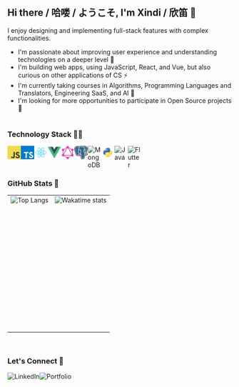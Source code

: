 ## Hi there / 哈喽 / ようこそ, I'm Xindi / 欣笛 👋

I enjoy designing and implementing full-stack features with complex functionalities.

- I'm passionate about improving user experience and understanding technologies on a deeper level 🤩 
- I'm building web apps, using JavaScript, React, and Vue, but also curious on other applications of CS ⚡️ 
- I'm currently taking courses in Algorithms, Programming Languages and Translators, Engineering SaaS, and AI 🌱
- I'm looking for more opportunities to participate in Open Source projects 👯
<br /><br />

### Technology Stack 👩‍💻 
<img align="left" alt="JavaScript" width="30px" src="https://raw.githubusercontent.com/github/explore/80688e429a7d4ef2fca1e82350fe8e3517d3494d/topics/javascript/javascript.png" />
<img align="left" alt="TypeScript" width="30px" src="https://raw.githubusercontent.com/github/explore/80688e429a7d4ef2fca1e82350fe8e3517d3494d/topics/typescript/typescript.png" />
<img align="left" alt="React" width="30px" src="https://raw.githubusercontent.com/github/explore/80688e429a7d4ef2fca1e82350fe8e3517d3494d/topics/react/react.png" />
<img align="left" alt="Vue" width="30px" src="https://raw.githubusercontent.com/github/explore/80688e429a7d4ef2fca1e82350fe8e3517d3494d/topics/vue/vue.png" />
<img align="left" alt="GraphQL" width="30px" src="https://raw.githubusercontent.com/github/explore/5c058a388828bb5fde0bcafd4bc867b5bb3f26f3/topics/graphql/graphql.png" />
<img align="left" alt="Postgresql" width="30px" src="https://raw.githubusercontent.com/github/explore/80688e429a7d4ef2fca1e82350fe8e3517d3494d/topics/postgresql/postgresql.png" />
<img align="left" alt="MongoDB" width="30px" src="https://media-exp1.licdn.com/dms/image/C560BAQGC029P7UbAMQ/company-logo_200_200/0/1562088387077?e=2159024400&v=beta&t=lEY4Obku1xJ3BB_BpN3Np9ILy8_zaB1_yjsfH9A57qs" />
<img align="left" alt="Python" width="30px" src="https://raw.githubusercontent.com/github/explore/80688e429a7d4ef2fca1e82350fe8e3517d3494d/topics/python/python.png" />
<img align="left" alt="Java" width="30px" src="https://encrypted-tbn0.gstatic.com/images?q=tbn:ANd9GcQ820e8Dht7tVEIuyFidEMEOEvrhtyKgBk4vohGR99ReLBsvgh06o_DYkTnEvUa3mXGB34&usqp=CAU" />
<img align="left" alt="Flutter" width="30px" src="https://miro.medium.com/max/1000/1*ilC2Aqp5sZd1wi0CopD1Hw.png" />

<br /><br /><br />


### GitHub Stats 🌟 
<center>
  <table>
    <tr>
        <td>
          <img height="300px" align="left" alt="Top Langs" src="https://github-readme-stats.vercel.app/api/top-langs/?username=xindixu&layout=compact&langs_count=10&hide=html,css,scilab,scss&exclude_repo=xindixu.space-v1" />
        </td>
        <td>
           <img height="300px" align="left" alt="Wakatime stats" src="https://github-readme-stats.vercel.app/api/wakatime?username=97f9ab5a-f461-4518-9875-87cc25885a8c&layout=compact" />
        </td>
   </tr>   
  </table>
</center>
<br />

### Let's Connect 🙌
[<img align="left" alt="LinkedIn" src="https://img.shields.io/badge/linkedin-%230077B5.svg?&style=for-the-badge&logo=linkedin&logoColor=white" />][linkedin]
[<img align="left" alt="Portfolio" src="https://img.shields.io/badge/website-c499a1.svg?&style=for-the-badge&logo=github-sponsors&logoColor=white" />][portfolio]
<br />

[linkedin]: https://www.linkedin.com/in/xindi-xu/
[portfolio]: https://xindixu.space/

